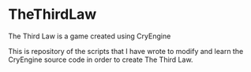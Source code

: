 # TheThirdLaw
The Third Law is a game created using CryEngine

This is repository of the scripts that I have wrote to modify and learn the CryEngine source code in order to create The Third Law.
